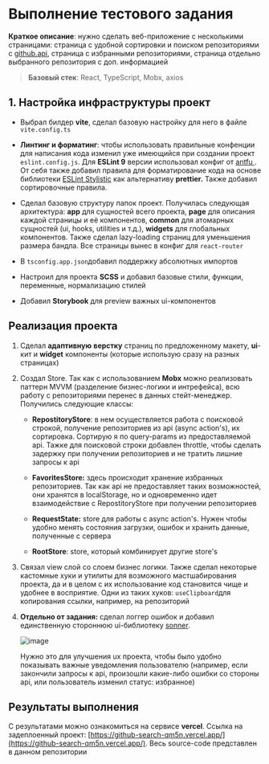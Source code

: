# Выполнение тестового задания

**Краткое описание**: нужно сделать веб-приложение с несколькими страницами: страница с удобной сортировки и поиском репозиториями с [github.api](https://api.github.com/search/repositories?q=$%7Bvalue), страница с избранными репозиториями, страница отдельно выбранного репозитория с доп. информацией

> **Базовый стек**: React, TypeScript, Mobx, axios

## 1. Настройка инфраструктуры проект

- Выбрал билдер **vite**, сделал базовую настройку для него в файле `vite.config.ts`

- **Линтинг и форматинг**: чтобы использовать правильные конфенции для написания кода изменил уже имеющийся при создании проект `eslint.config.js`. Для **ESLint 9** версии использовал конфиг от [antfu ](https://github.com/antfu/eslint-config). От себя также добавил правила для форматирование кода на основе библиотеки [ESLint Stylistic](https://eslint.style/rules/js/max-len) как альтернативу **prettier.** Также добавил сортировочные правила. 

- Сделал базовую структуру папок проект. Получилась следующая архитектура: **app** для сущностей всего проекта, **page** для описания каждой страницы и её компонентов, **common** для атомарных сущностей (ui, hooks, utilities и т.д.), **widgets** для глобальных компонентов. Также сделал lazy-loading страниц для уменьшения размера бандла. Все страницы вынес в конфиг для `react-router`

- В `tsconfig.app.json`добавил поддержку абсолютных импортов

- Настроил для проекта **SCSS** и добавил базовые стили, функции, переменные, нормализацию стилей

- Добавил **Storybook** для preview важных ui-компонентов

## Реализация проекта

  1. Сделал **адаптивную** **верстку** страниц по предложенному макету, **ui**-кит и **widget** компоненты (которые использую сразу на разных страницах)

  2. Создал Store. Так как с использованием **Mobx** можно реализовать паттерн MVVM (разделение бизнес-логики и интрефейса), всю работу с репозиториями перенес в данных стейт-менеджер. Получились следующие классы:

      - **RepostitoryStore**: в нем осуществляется работа с поисковой строкой, получение репозиториев из api (async action's), их сортировка. Сортирую я по query-params из предоставляемой api. Тажке для поисковой строки добавлен throttle, чтобы сделать задержку при получении репозиториев и не тратить лишние запросы к api

      - **FavoritesStore:** здесь происходит хранение избранных репозиториев. Так как api не предоставляет таких возможностей, они хранятся в localStorage, но и одновременно идет взаимодействие с RepostitoryStore при получении репозиториев

      - **RequestState:** store для работы с async action's. Нужен чтобы удобно менять состояния загрузки, ошибок и хранить данные, полученные с сервера

      - **RootStore**: store, который комбинирует другие store's

  1. Связал view слой со слоем бизнес логики. Также сделал некоторые кастомные хуки и утилиты для возможного мастшабирования проекта, да и в целом с их использование код становится чище и удобнее в восприятие. Одни из таких хуков: `useClipboard`для копирования ссылки, например, на репозиторий

  2. **Отдельно от задания:** сделал логгер ошибок и добавил единственную стороннюю ui-библиотеку [sonner](https://sonner.emilkowal.ski/). 

       ![image](https://github.com/user-attachments/assets/1d5a9260-b7d7-4fbc-92bf-d06ef9051c2f)


      Нужно это для улучшения ux проекта, чтобы было удобно показывать важные уведомления пользователю (например, если закончили запросы к api, произошли какие-либо ошибки со стороны api, или пользователь изменил статус: избранное)

    

## Результаты выполнения

С результатами можно ознакомиться на сервисе **vercel**. Ссылка на задеплоенный проект: [https://github-search-qm5n.vercel.app/](https://github-search-qm5n.vercel.app/). Весь source-code представлен в данном репозитории

